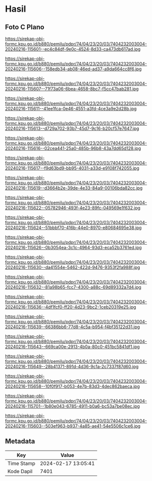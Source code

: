 # Hasil

## Foto C Plano

https://sirekap-obj-formc.kpu.go.id/b880/pemilu/pdpr/74/04/23/20/03/7404232003004-20240216-115601--ec4c84df-9e0c-4524-8d33-ca473db617ad.jpg

https://sirekap-obj-formc.kpu.go.id/b880/pemilu/pdpr/74/04/23/20/03/7404232003004-20240216-115606--158edb34-ab08-46ed-ad37-a9da664cc8f6.jpg

https://sirekap-obj-formc.kpu.go.id/b880/pemilu/pdpr/74/04/23/20/03/7404232003004-20240216-115607--71f73a06-6bea-4658-8bc7-f5cc47bab281.jpg

https://sirekap-obj-formc.kpu.go.id/b880/pemilu/pdpr/74/04/23/20/03/7404232003004-20240216-115611--41ee1fca-0e46-4551-a3fd-4ce3a9e2d28b.jpg

https://sirekap-obj-formc.kpu.go.id/b880/pemilu/pdpr/74/04/23/20/03/7404232003004-20240216-115613--d729a702-93b7-45d7-9c16-b20cf57e7647.jpg

https://sirekap-obj-formc.kpu.go.id/b880/pemilu/pdpr/74/04/23/20/03/7404232003004-20240216-115616--02cea441-25a0-485b-96b8-43a7dd65d128.jpg

https://sirekap-obj-formc.kpu.go.id/b880/pemilu/pdpr/74/04/23/20/03/7404232003004-20240216-115617--f9d63bd9-bb95-4031-a33d-e9108f742055.jpg

https://sirekap-obj-formc.kpu.go.id/b880/pemilu/pdpr/74/04/23/20/03/7404232003004-20240216-115619--d3664b2e-39de-4e33-84a9-00106bda82cc.jpg

https://sirekap-obj-formc.kpu.go.id/b880/pemilu/pdpr/74/04/23/20/03/7404232003004-20240216-115622--05782946-493f-4e23-89fc-049569e1f632.jpg

https://sirekap-obj-formc.kpu.go.id/b880/pemilu/pdpr/74/04/23/20/03/7404232003004-20240216-115624--51bbbf70-416b-44e0-8970-e80684695e38.jpg

https://sirekap-obj-formc.kpu.go.id/b880/pemilu/pdpr/74/04/23/20/03/7404232003004-20240216-115626--0b3054ea-3c1c-4964-93d3-eca52b3761ed.jpg

https://sirekap-obj-formc.kpu.go.id/b880/pemilu/pdpr/74/04/23/20/03/7404232003004-20240216-115630--da41554e-5462-422d-9476-9353f2fa988f.jpg

https://sirekap-obj-formc.kpu.go.id/b880/pemilu/pdpr/74/04/23/20/03/7404232003004-20240216-115632--81a98b65-fcc7-4300-a88c-69d89332a7d4.jpg

https://sirekap-obj-formc.kpu.go.id/b880/pemilu/pdpr/74/04/23/20/03/7404232003004-20240216-115636--4df1fcf0-ff20-4d23-9bc2-1ceb20319e25.jpg

https://sirekap-obj-formc.kpu.go.id/b880/pemilu/pdpr/74/04/23/20/03/7404232003004-20240216-115639--66386bb6-77d8-4c5a-b954-f4bf35122d31.jpg

https://sirekap-obj-formc.kpu.go.id/b880/pemilu/pdpr/74/04/23/20/03/7404232003004-20240216-115643--669ca00e-2913-4b0a-80c0-451bc5841df1.jpg

https://sirekap-obj-formc.kpu.go.id/b880/pemilu/pdpr/74/04/23/20/03/7404232003004-20240216-115649--28b41371-891d-4d36-9c1a-2c7337f87d60.jpg

https://sirekap-obj-formc.kpu.go.id/b880/pemilu/pdpr/74/04/23/20/03/7404232003004-20240216-115658--10f0f917-b053-4e7b-83d3-4dec862baeca.jpg

https://sirekap-obj-formc.kpu.go.id/b880/pemilu/pdpr/74/04/23/20/03/7404232003004-20240216-115701--1b80e043-6785-4911-b0a6-bc53a7be08ec.jpg

https://sirekap-obj-formc.kpu.go.id/b880/pemilu/pdpr/74/04/23/20/03/7404232003004-20240216-115603--503ef963-b937-4a85-ae41-54e5506c1ce6.jpg


## Metadata

| Key        | Value               |
| ---------- | ------------------- |
| Time Stamp | 2024-02-17 13:05:41 |
| Kode Dapil | 7401                |



